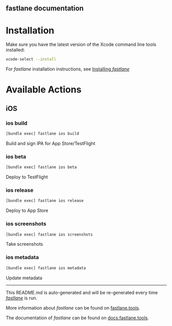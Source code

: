 fastlane documentation
----

# Installation

Make sure you have the latest version of the Xcode command line tools installed:

```sh
xcode-select --install
```

For _fastlane_ installation instructions, see [Installing _fastlane_](https://docs.fastlane.tools/#installing-fastlane)

# Available Actions

## iOS

### ios build

```sh
[bundle exec] fastlane ios build
```

Build and sign IPA for App Store/TestFlight

### ios beta

```sh
[bundle exec] fastlane ios beta
```

Deploy to TestFlight

### ios release

```sh
[bundle exec] fastlane ios release
```

Deploy to App Store

### ios screenshots

```sh
[bundle exec] fastlane ios screenshots
```

Take screenshots

### ios metadata

```sh
[bundle exec] fastlane ios metadata
```

Update metadata

----

This README.md is auto-generated and will be re-generated every time [_fastlane_](https://fastlane.tools) is run.

More information about _fastlane_ can be found on [fastlane.tools](https://fastlane.tools).

The documentation of _fastlane_ can be found on [docs.fastlane.tools](https://docs.fastlane.tools).
